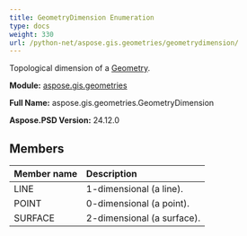 ```yaml
---
title: GeometryDimension Enumeration
type: docs
weight: 330
url: /python-net/aspose.gis.geometries/geometrydimension/
---
```


Topological dimension of a [Geometry](/psd/python-net/aspose.gis.geometries/geometry/).

**Module:** [aspose.gis.geometries](/psd/python-net/aspose.gis.geometries/)

**Full Name:** aspose.gis.geometries.GeometryDimension

**Aspose.PSD Version:** 24.12.0

## **Members**
| **Member name** | **Description** |
| :- | :- |
| LINE | 1-dimensional (a line). |
| POINT | 0-dimensional (a point). |
| SURFACE | 2-dimensional (a surface). |
